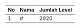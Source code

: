 | No | Nama            | Jumlah Level |
|----|-----------------|--------------|
| 1  | #    |    2020        |
